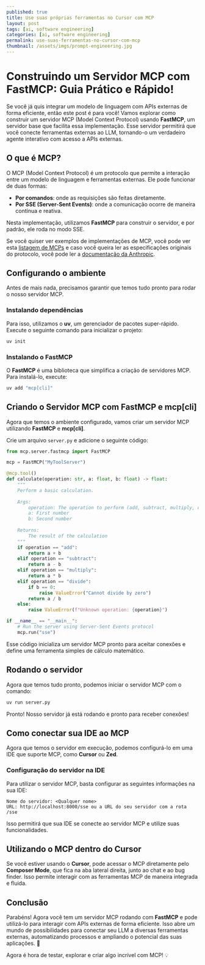 ```yaml
---
published: true
title: Use suas próprias ferramentas no Cursor com MCP
layout: post
tags: [ai, software engineering]
categories: [ai, software engineering]
permalink: use-suas-ferramentas-no-cursor-com-mcp
thumbnail: /assets/imgs/prompt-engineering.jpg
---
```


# Construindo um Servidor MCP com FastMCP: Guia Prático e Rápido!

Se você já quis integrar um modelo de linguagem com APIs externas de forma eficiente, então este post é para você! Vamos explorar como construir um servidor MCP (Model Context Protocol) usando **FastMCP**, um servidor base que facilita essa implementação. Esse servidor permitirá que você conecte ferramentas externas ao LLM, tornando-o um verdadeiro agente interativo com acesso a APIs externas.

## O que é MCP?

O MCP (Model Context Protocol) é um protocolo que permite a interação entre um modelo de linguagem e ferramentas externas. Ele pode funcionar de duas formas:
- **Por comandos**: onde as requisições são feitas diretamente.
- **Por SSE (Server-Sent Events)**: onde a comunicação ocorre de maneira contínua e reativa.

Nesta implementação, utilizamos **FastMCP** para construir o servidor, e por padrão, ele roda no modo SSE.

Se você quiser ver exemplos de implementações de MCP, você pode ver esta [listagem de MCPs](https://mcp.so/) e caso você queira ler as especificações originais do protocolo, você pode ler a [documentação da Anthropic](http://anthropic.com/news/model-context-protocol).

## Configurando o ambiente

Antes de mais nada, precisamos garantir que temos tudo pronto para rodar o nosso servidor MCP.

### Instalando dependências
Para isso, utilizamos o **uv**, um gerenciador de pacotes super-rápido. Execute o seguinte comando para inicializar o projeto:

```bash
uv init
```

### Instalando o FastMCP

O **FastMCP** é uma biblioteca que simplifica a criação de servidores MCP. Para instalá-lo, execute:

```bash
uv add "mcp[cli]"
```

## Criando o Servidor MCP com FastMCP e mcp[cli]

Agora que temos o ambiente configurado, vamos criar um servidor MCP utilizando **FastMCP** e **mcp[cli]**.

Crie um arquivo `server.py` e adicione o seguinte código:

```python
from mcp.server.fastmcp import FastMCP

mcp = FastMCP("MyToolServer")

@mcp.tool()
def calculate(operation: str, a: float, b: float) -> float:
    """
    Perform a basic calculation.
    
    Args:
        operation: The operation to perform (add, subtract, multiply, divide)
        a: First number
        b: Second number
        
    Returns:
        The result of the calculation
    """
    if operation == "add":
        return a + b
    elif operation == "subtract":
        return a - b
    elif operation == "multiply":
        return a * b
    elif operation == "divide":
        if b == 0:
            raise ValueError("Cannot divide by zero")
        return a / b
    else:
        raise ValueError(f"Unknown operation: {operation}")

if __name__ == "__main__":
    # Run the server using Server-Sent Events protocol
    mcp.run("sse")
```

Esse código inicializa um servidor MCP pronto para aceitar conexões e define uma ferramenta simples de cálculo matemático.

## Rodando o servidor
Agora que temos tudo pronto, podemos iniciar o servidor MCP com o comando:

```bash
uv run server.py
```

Pronto! Nosso servidor já está rodando e pronto para receber conexões!

## Como conectar sua IDE ao MCP

Agora que temos o servidor em execução, podemos configurá-lo em uma IDE que suporte MCP, como **Cursor** ou **Zed**.

### Configuração do servidor na IDE
Para utilizar o servidor MCP, basta configurar as seguintes informações na sua IDE:

```
Nome do servidor: <Qualquer nome>
URL: http://localhost:8000/sse ou a URL do seu servidor com a rota /sse
```

Isso permitirá que sua IDE se conecte ao servidor MCP e utilize suas funcionalidades.

## Utilizando o MCP dentro do Cursor

Se você estiver usando o **Cursor**, pode acessar o MCP diretamente pelo **Composer Mode**, que fica na aba lateral direita, junto ao chat e ao bug finder. Isso permite interagir com as ferramentas MCP de maneira integrada e fluida.

## Conclusão

Parabéns! Agora você tem um servidor MCP rodando com **FastMCP** e pode utilizá-lo para interagir com APIs externas de forma eficiente. Isso abre um mundo de possibilidades para conectar seu LLM a diversas ferramentas externas, automatizando processos e ampliando o potencial das suas aplicações. 🚀

Agora é hora de testar, explorar e criar algo incrível com MCP! 💡

